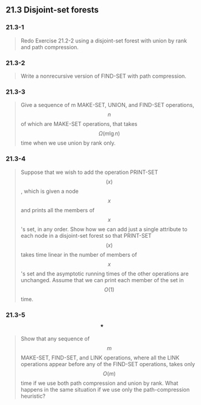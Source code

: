 ## 21.3 Disjoint-set forests

### 21.3-1

> Redo Exercise 21.2-2 using a disjoint-set forest with union by rank and path compression.

### 21.3-2

> Write a nonrecursive version of FIND-SET with path compression.

### 21.3-3

> Give a sequence of m MAKE-SET, UNION, and FIND-SET operations, $$n$$ of which are MAKE-SET operations, that takes $$\Omega(m \lg n)$$ time when we use union by rank only.

### 21.3-4

> Suppose that we wish to add the operation PRINT-SET$$(x)$$, which is given a node $$x$$ and prints all the members of $$x$$'s set, in any order. Show how we can add just a single attribute to each node in a disjoint-set forest so that PRINT-SET$$(x)$$ takes time linear in the number of members of $$x$$'s set and the asymptotic running times of the other operations are unchanged. Assume that we can print each member of the set in $$O(1)$$ time.

### 21.3-5 $$\star$$

> Show that any sequence of $$m$$ MAKE-SET, FIND-SET, and LINK operations, where all the LINK operations appear before any of the FIND-SET operations, takes only $$O(m)$$ time if we use both path compression and union by rank. What happens in the same situation if we use only the path-compression heuristic?

